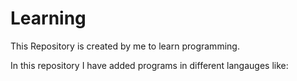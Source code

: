 # Learning

This Repository is created by me to learn programming.

In this repository I have added programs in different langauges like: 
